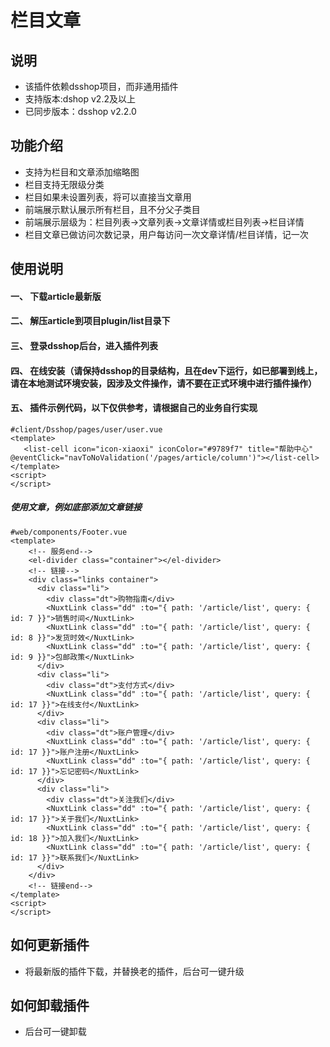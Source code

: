 # 栏目文章

## 说明
- 该插件依赖dsshop项目，而非通用插件
- 支持版本:dshop v2.2及以上
- 已同步版本：dsshop v2.2.0

## 功能介绍
- 支持为栏目和文章添加缩略图
- 栏目支持无限级分类
- 栏目如果未设置列表，将可以直接当文章用
- 前端展示默认展示所有栏目，且不分父子类目
- 前端展示层级为：栏目列表->文章列表->文章详情或栏目列表->栏目详情
- 栏目文章已做访问次数记录，用户每访问一次文章详情/栏目详情，记一次

## 使用说明
#### 一、 下载article最新版
#### 二、 解压article到项目plugin/list目录下
#### 三、 登录dsshop后台，进入插件列表
#### 四、 在线安装（请保持dsshop的目录结构，且在dev下运行，如已部署到线上，请在本地测试环境安装，因涉及文件操作，请不要在正式环境中进行插件操作）
#### 五、 插件示例代码，以下仅供参考，请根据自己的业务自行实现
 ```vue
#client/Dsshop/pages/user/user.vue
<template>
	<list-cell icon="icon-xiaoxi" iconColor="#9789f7" title="帮助中心" @eventClick="navToNoValidation('/pages/article/column')"></list-cell>
</template>
<script>
</script>
 ```
 ##### 使用文章，例如底部添加文章链接
```vue
#web/components/Footer.vue
<template>
	<!-- 服务end-->
    <el-divider class="container"></el-divider>
    <!-- 链接-->
    <div class="links container">
      <div class="li">
        <div class="dt">购物指南</div>
        <NuxtLink class="dd" :to="{ path: '/article/list', query: { id: 7 }}">销售时间</NuxtLink>
        <NuxtLink class="dd" :to="{ path: '/article/list', query: { id: 8 }}">发货时效</NuxtLink>
        <NuxtLink class="dd" :to="{ path: '/article/list', query: { id: 9 }}">包邮政策</NuxtLink>
      </div>
      <div class="li">
        <div class="dt">支付方式</div>
        <NuxtLink class="dd" :to="{ path: '/article/list', query: { id: 17 }}">在线支付</NuxtLink>
      </div>
      <div class="li">
        <div class="dt">账户管理</div>
        <NuxtLink class="dd" :to="{ path: '/article/list', query: { id: 17 }}">账户注册</NuxtLink>
        <NuxtLink class="dd" :to="{ path: '/article/list', query: { id: 17 }}">忘记密码</NuxtLink>
      </div>
      <div class="li">
        <div class="dt">关注我们</div>
        <NuxtLink class="dd" :to="{ path: '/article/list', query: { id: 17 }}">关于我们</NuxtLink>
        <NuxtLink class="dd" :to="{ path: '/article/list', query: { id: 18 }}">加入我们</NuxtLink>
        <NuxtLink class="dd" :to="{ path: '/article/list', query: { id: 17 }}">联系我们</NuxtLink>
      </div>
    </div>
    <!-- 链接end-->
</template>
<script>
</script>
```


## 如何更新插件
- 将最新版的插件下载，并替换老的插件，后台可一键升级
## 如何卸载插件
- 后台可一键卸载
